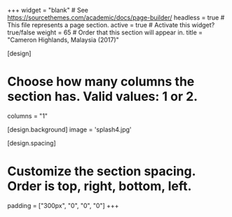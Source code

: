 +++
widget = "blank"  # See https://sourcethemes.com/academic/docs/page-builder/
headless = true  # This file represents a page section.
active = true  # Activate this widget? true/false
weight = 65  # Order that this section will appear in.
title = "Cameron Highlands, Malaysia (2017)"


[design]
  # Choose how many columns the section has. Valid values: 1 or 2.
  columns = "1"

[design.background]
    image = 'splash4.jpg'

[design.spacing]
  # Customize the section spacing. Order is top, right, bottom, left.
  padding = ["300px", "0", "0", "0"]
+++